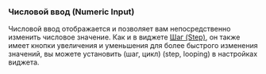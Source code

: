 
### Числовой ввод (Numeric Input)

Числовой ввод отображается и позволяет вам непосредственно изменить числовое значение.
Как и в виджете [Шаг (Step)](https://github.com/blynkkk/blynkkk.github.io/blob/master/mobile/ru/step.md), он также имеет кнопки увеличения и уменьшения для более быстрого изменения значений, вы можете установить (шаг, цикл) (step, looping) в настройках виджета.

